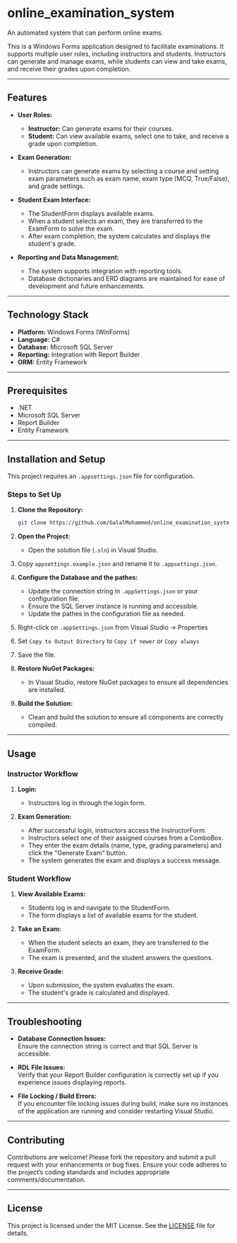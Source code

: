 # online_examination_system

An automated system that can perform online exams.

This is a Windows Forms application designed to facilitate examinations. It supports multiple user roles, including instructors and students. Instructors can generate and manage exams, while students can view and take exams, and receive their grades upon completion.

---

## Features

- **User Roles:**
  - **Instructor:** Can generate exams for their courses.
  - **Student:** Can view available exams, select one to take, and receive a grade upon completion.

- **Exam Generation:**
  - Instructors can generate exams by selecting a course and setting exam parameters such as exam name, exam type (MCQ, True/False), and grade settings.

- **Student Exam Interface:**
  - The StudentForm displays available exams.
  - When a student selects an exam, they are transferred to the ExamForm to solve the exam.
  - After exam completion, the system calculates and displays the student's grade.

- **Reporting and Data Management:**
  - The system supports integration with reporting tools.
  - Database dictionaries and ERD diagrams are maintained for ease of development and future enhancements.

---

## Technology Stack

- **Platform:** Windows Forms (WinForms)
- **Language:** C#
- **Database:** Microsoft SQL Server
- **Reporting:** Integration with Report Builder
- **ORM:** Entity Framework

---

## Prerequisites

- .NET
- Microsoft SQL Server
- Report Builder
- Entity Framework

---

## Installation and Setup

This project requires an `.appsettings.json` file for configuration.

### Steps to Set Up

1. **Clone the Repository:**
   ```bash
   git clone https://github.com/GalalMohammed/online_examination_system.git
   ```

2. **Open the Project:**
   - Open the solution file (`.sln`) in Visual Studio.

3. Copy `appsettings.example.json` and rename it to `.appsettings.json`.

4. **Configure the Database and the pathes:**
   - Update the connection string in `.appSettings.json` or your configuration file.
   - Ensure the SQL Server instance is running and accessible.
   - Update the pathes in the configuration file as needed.

5. Right-click on `.appSettings.json` from Visual Studio → Properties
6. Set `Copy to Output Directory` to `Copy if newer` or `Copy always`
7. Save the file.
8. **Restore NuGet Packages:**
   - In Visual Studio, restore NuGet packages to ensure all dependencies are installed.
9. **Build the Solution:**
   - Clean and build the solution to ensure all components are correctly compiled.

---

## Usage

### Instructor Workflow

1. **Login:**
   - Instructors log in through the login form.
  
2. **Exam Generation:**
   - After successful login, instructors access the InstructorForm.
   - Instructors select one of their assigned courses from a ComboBox.
   - They enter the exam details (name, type, grading parameters) and click the "Generate Exam" button.
   - The system generates the exam and displays a success message.

### Student Workflow

1. **View Available Exams:**
   - Students log in and navigate to the StudentForm.
   - The form displays a list of available exams for the student.

2. **Take an Exam:**
   - When the student selects an exam, they are transferred to the ExamForm.
   - The exam is presented, and the student answers the questions.

3. **Receive Grade:**
   - Upon submission, the system evaluates the exam.
   - The student's grade is calculated and displayed.

---

## Troubleshooting

- **Database Connection Issues:**  
  Ensure the connection string is correct and that SQL Server is accessible.

- **RDL File Issues:**  
  Verify that your Report Builder configuration is correctly set up if you experience issues displaying reports.

- **File Locking / Build Errors:**  
  If you encounter file locking issues during build, make sure no instances of the application are running and consider restarting Visual Studio.

---

## Contributing

Contributions are welcome! Please fork the repository and submit a pull request with your enhancements or bug fixes. Ensure your code adheres to the project’s coding standards and includes appropriate comments/documentation.

---

## License

This project is licensed under the MIT License. See the [LICENSE](https://github.com/GalalMohammed/online_examination_system/blob/main/LICENSE) file for details.

